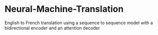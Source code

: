 # Neural-Machine-Translation
English to French translation using a sequence to sequence model with a bidirectional encoder and an attention decoder
